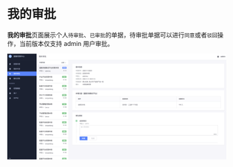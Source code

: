# 我的审批

**我的审批**页面展示个人`待审批`、`已审批`的单据，待审批单据可以进行`同意`或者`驳回`操作，当前版本仅支持 admin 用户审批。

![image-20201111093614291](MyApproval/image-20201111093614291.png)